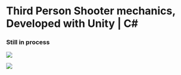 # Third Person Shooter mechanics, Developed with Unity | C#


### Still in process


![](https://i.postimg.cc/bv2dgLLF/1.png)

![](https://i.postimg.cc/zf05nhYP/2.png)
